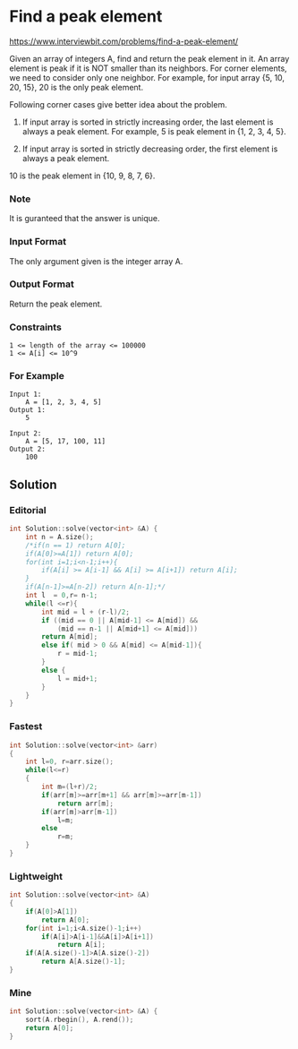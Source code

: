 # Find a peak element

https://www.interviewbit.com/problems/find-a-peak-element/

Given an array of integers A, find and return the peak element in it.
An array element is peak if it is NOT smaller than its neighbors. 
For corner elements, we need to consider only one neighbor. 
For example, for input array {5, 10, 20, 15}, 20 is the only peak element.

Following corner cases give better idea about the problem.

1. If input array is sorted in strictly increasing order, the last element is always a peak element. 
For example, 5 is peak element in {1, 2, 3, 4, 5}.

2. If input array is sorted in strictly decreasing order, the first element is always a peak element. 

10 is the peak element in {10, 9, 8, 7, 6}.

### Note

It is guranteed that the answer is unique.

### Input Format

The only argument given is the integer array A.

### Output Format

Return the peak element.

### Constraints
```
1 <= length of the array <= 100000
1 <= A[i] <= 10^9 
```
### For Example
```
Input 1:
    A = [1, 2, 3, 4, 5]
Output 1:
    5

Input 2:
    A = [5, 17, 100, 11]
Output 2:
    100
```
## Solution 
### Editorial
```cpp
int Solution::solve(vector<int> &A) {
    int n = A.size();
    /*if(n == 1) return A[0];
    if(A[0]>=A[1]) return A[0];
    for(int i=1;i<n-1;i++){
        if(A[i] >= A[i-1] && A[i] >= A[i+1]) return A[i];
    }
    if(A[n-1]>=A[n-2]) return A[n-1];*/
    int l  = 0,r= n-1;
    while(l <=r){
        int mid = l + (r-l)/2;
        if ((mid == 0 || A[mid-1] <= A[mid]) && 
            (mid == n-1 || A[mid+1] <= A[mid])) 
        return A[mid];
        else if( mid > 0 && A[mid] <= A[mid-1]){
            r = mid-1;
        }
        else {
            l = mid+1;
        }
    }
}
```
### Fastest
```cpp
int Solution::solve(vector<int> &arr)
{
    int l=0, r=arr.size();
    while(l<=r)
    {
        int m=(l+r)/2;
        if(arr[m]>=arr[m+1] && arr[m]>=arr[m-1])
            return arr[m];
        if(arr[m]>arr[m-1])
            l=m;
        else
            r=m;
    }
}
```

### Lightweight
```cpp
int Solution::solve(vector<int> &A) 
{
    if(A[0]>A[1])
        return A[0];
    for(int i=1;i<A.size()-1;i++)
        if(A[i]>A[i-1]&&A[i]>A[i+1])
            return A[i];
    if(A[A.size()-1]>A[A.size()-2])
        return A[A.size()-1];
}
```
### Mine
```cpp
int Solution::solve(vector<int> &A) {
    sort(A.rbegin(), A.rend());
    return A[0];
}
```

